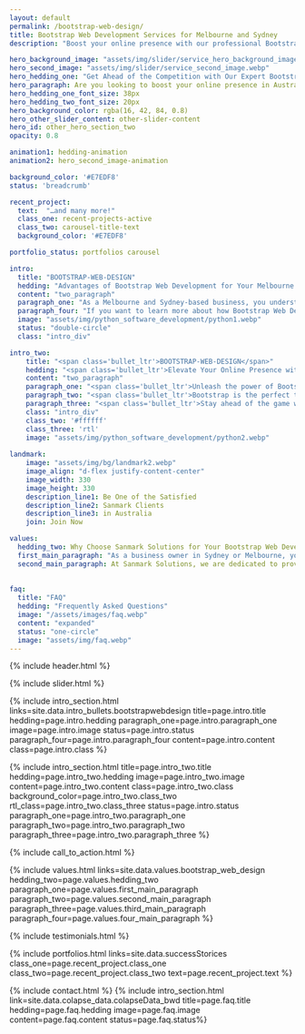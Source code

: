 ```yaml
---
layout: default
permalink: /bootstrap-web-design/
title: Bootstrap Web Development Services for Melbourne and Sydney
description: "Boost your online presence with our professional Bootstrap web development services for Melbourne & Sydney. Tailored solutions optimised for all devices. Contact us now!"

hero_background_image: "assets/img/slider/service_hero_background_image.webp.webp"
hero_second_image: "assets/img/slider/service_second_image.webp"
hero_hedding_one: "Get Ahead of the Competition with Our Expert Bootstrap Web Development for Australia"
hero_paragraph: Are you looking to boost your online presence in Australia? Look no further! Our team of experienced Bootstrap developers specialises in creating responsive, mobile-friendly and fast-loading websites. Contact us today to see how we can help elevate your online presence with our expert Bootstrap development services for Australia.
hero_hedding_one_font_size: 38px
hero_hedding_two_font_size: 20px
hero_background_color: rgba(16, 42, 84, 0.8)
hero_other_slider_content: other-slider-content
hero_id: other_hero_section_two
opacity: 0.8

animation1: hedding-animation
animation2: hero_second_image-animation

background_color: '#E7EDF8'
status: 'breadcrumb' 

recent_project: 
  text:  "…and many more!"
  class_one: recent-projects-active
  class_two: carousel-title-text
  background_color: '#E7EDF8'

portfolio_status: portfolios carousel

intro:
  title: "BOOTSTRAP-WEB-DESIGN"
  hedding: "Advantages of Bootstrap Web Development for Your Melbourne and Sydney-based Businesses"
  content: "two_paragraph"
  paragraph_one: "As a Melbourne and Sydney-based business, you understand the importance of having a website that looks great and functions seamlessly across all devices. That's where Bootstrap web development comes in. By choosing Bootstrap web development, you'll experience the advantages of having a website tailored to your unique needs, ensuring that your customers have a seamless experience when visiting your site. Keep reading to learn more about how Bootstrap can help elevate your online presence in Australia."
  paragraph_four: "If you want to learn more about how Bootstrap Web Design can benefit your business, contact Sanmark Solutions today."
  image: "assets/img/python_software_development/python1.webp"
  status: "double-circle"
  class: "intro_div"

intro_two: 
    title: "<span class='bullet_ltr'>BOOTSTRAP-WEB-DESIGN</span>"
    hedding: "<span class='bullet_ltr'>Elevate Your Online Presence with Sanmark Solutions' Tailored Bootstrap Web Development Services for Melbourne and Sydney.</span>"
    content: "two_paragraph"
    paragraph_one: "<span class='bullet_ltr'>Unleash the power of Bootstrap web development with Sanmark Solutions! Our team of experts specialises in creating responsive, mobile-friendly websites tailored for Melbourne and Sydney businesses.</span>"
    paragraph_two: "<span class='bullet_ltr'>Bootstrap is the perfect tool for creating responsive and mobile-friendly websites optimised for all devices and browsers. This means that your website can be up and running faster, which can help you start generating revenue sooner. And with our local knowledge of the Melbourne and Sydney business landscape, we can provide tailored solutions tailored to your needs.</span>"
    paragraph_three: "<span class='bullet_ltr'>Stay ahead of the game with our constant updates and local knowledge. Elevate your online presence, increase conversions and boost sales with our customised solutions. Contact us now to see the difference.</span>"
    class: "intro_div"
    class_two: '#ffffff'
    class_three: 'rtl'
    image: "assets/img/python_software_development/python2.webp"
  
landmark:
    image: "assets/img/bg/landmark2.webp"
    image_align: "d-flex justify-content-center"
    image_width: 330
    image_height: 330
    description_line1: Be One of the Satisfied
    description_line2: Sanmark Clients
    description_line3: in Australia
    join: Join Now

values:
  hedding_two: Why Choose Sanmark Solutions for Your Bootstrap Web Development Needs?
  first_main_paragraph: "As a business owner in Sydney or Melbourne, you have many options when choosing a Bootstrap Web Design partner. So why choose Sanmark Solutions? Here are a few reasons:"
  second_main_paragraph: At Sanmark Solutions, we are dedicated to providing our clients with the best Bootstrap web design service. Our local knowledge and experience in the Melbourne and Sydney business landscape allow us to provide tailored solutions that help elevate your online presence and achieve your business goals. Get in touch with us today with a professional, responsive website to take your business to the next level.
  
  
faq:
  title: "FAQ"
  hedding: "Frequently Asked Questions"
  image: "/assets/images/faq.webp"
  content: "expanded"
  status: "one-circle"
  image: "assets/img/faq.webp"
---
```


{% include header.html %}

{% include slider.html %}

<div style="margin-top:-50px; background-color:{{page.background_color}};" >
    <div style="height:50px"></div>
    </div>
{% include intro_section.html links=site.data.intro_bullets.bootstrapwebdesign  title=page.intro.title hedding=page.intro.hedding 
      paragraph_one=page.intro.paragraph_one  image=page.intro.image status=page.intro.status paragraph_four=page.intro.paragraph_four  content=page.intro.content class=page.intro.class %}

{% include intro_section.html title=page.intro_two.title hedding=page.intro_two.hedding image=page.intro_two.image content=page.intro_two.content class=page.intro_two.class background_color=page.intro_two.class_two rtl_class=page.intro_two.class_three status=page.intro.status paragraph_one=page.intro_two.paragraph_one paragraph_two=page.intro_two.paragraph_two paragraph_three=page.intro_two.paragraph_three %}


{% include call_to_action.html %}

{% include values.html links=site.data.values.bootstrap_web_design hedding_two=page.values.hedding_two paragraph_one=page.values.first_main_paragraph paragraph_two=page.values.second_main_paragraph paragraph_three=page.values.third_main_paragraph paragraph_four=page.values.four_main_paragraph %}

{% include testimonials.html %}

{% include portfolios.html links=site.data.successStorices class_one=page.recent_project.class_one class_two=page.recent_project.class_two text=page.recent_project.text %}

{% include contact.html %}
{% include intro_section.html link=site.data.colapse_data.colapseData_bwd title=page.faq.title hedding=page.faq.hedding image=page.faq.image content=page.faq.content status=page.faq.status%}

<script>
  $(document).ready(function () {
      var owl1 = $('#carouselOne .owl-carousel'); // Target the first carousel
      owl1.owlCarousel();
      $('#carouselOne .customNextBtn').click(function () { // Target the next button of the first carousel
          owl1.trigger('next.owl.carousel');
      });
      $('#carouselOne .customPrevBtn').click(function () { // Target the previous button of the first carousel
          owl1.trigger('prev.owl.carousel', [300]);
      });
  });

  $(document).ready(function () {
      var owl2 = $('#carouselTwo .owl-carousel'); // Target the second carousel
      owl2.owlCarousel();
      $('#carouselTwo .customNextBtn').click(function () { // Target the next button of the second carousel
          owl2.trigger('next.owl.carousel');
      });
      $('#carouselTwo .customPrevBtn').click(function () { // Target the previous button of the second carousel
          owl2.trigger('prev.owl.carousel', [300]);
      });
  });

  $(document).ready(function() {
    $("#owl-demo").owlCarousel({
    autoPlay: 3000, //Set AutoPlay to 3 seconds
    items : 4,
    itemsDesktop : [1199,3],
    itemsDesktopSmall : [979,3]
  });
});

function setCardHeights() {
      // Reset card heights
      $('.value-card').height('auto');

      // Initialize variables
      let maxHeight = 0;

      // Find the maximum height among the cards
      $('.value-card').each(function () {
        const cardHeight = $(this).outerHeight();
        maxHeight = Math.max(maxHeight, cardHeight);
      });

      // Set the maximum height to all the cards
      $('.value-card').height(maxHeight);
    }

    // Call the function initially and on window resize
    $(window).on('load resize', function () {
      setCardHeights();
    });
</script>
